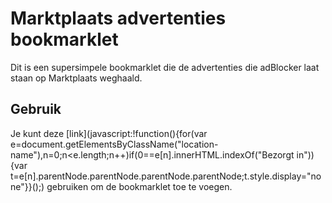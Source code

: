 # Marktplaats advertenties bookmarklet
Dit is een supersimpele bookmarklet die de advertenties die adBlocker laat staan op Marktplaats weghaald.

## Gebruik
Je kunt deze [link](javascript:!function(){for(var e=document.getElementsByClassName("location-name"),n=0;n<e.length;n++)if(0==e[n].innerHTML.indexOf("Bezorgt in")){var t=e[n].parentNode.parentNode.parentNode.parentNode;t.style.display="none"}}();) gebruiken om de bookmarklet toe te voegen.